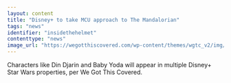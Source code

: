```yaml
---
layout: content
title: "Disney+ to take MCU approach to The Mandalorian"
tags: "news"
identifier: "insidethehelmet"
contenttype: "news"
image_url: "https://wegotthiscovered.com/wp-content/themes/wgtc_v2/img/logo.png"
---
```

Characters like Din Djarin and Baby Yoda will appear in multiple Disney+ Star Wars properties, per We Got This Covered.